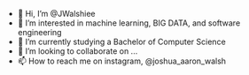 - 👋 Hi, I’m @JWalshiee
- 👀 I’m interested in machine learning, BIG DATA, and software engineering
- 🌱 I’m currently studying a Bachelor of Computer Science
- 💞️ I’m looking to collaborate on ...
- 📫 How to reach me on instagram, @joshua_aaron_walsh

<!---
JWalshiee/JWalshiee is a ✨ special ✨ repository because its `README.md` (this file) appears on your GitHub profile.
You can click the Preview link to take a look at your changes.
--->
